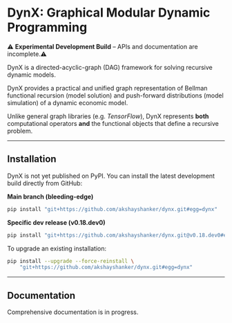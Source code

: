 # DynX: Graphical Modular Dynamic Programming

⚠️ **Experimental Development Build** – APIs and documentation are incomplete.⚠️ 

DynX is a directed-acyclic-graph (DAG) framework for solving recursive
dynamic models. 

DynX provides a practical and unified
graph representation of Bellman functional recursion (model solution) and push-forward distributions (model simulation) of a dynamic economic model. 

Unlike general graph libraries (e.g. *TensorFlow*), DynX represents **both**
computational operators **and** the functional objects that define a
recursive problem.

---

## Installation

DynX is not yet published on PyPI. You can install the latest
development build directly from GitHub:

**Main branch (bleeding-edge)**

```bash
pip install "git+https://github.com/akshayshanker/dynx.git#egg=dynx"
```

**Specific dev release (v0.18.dev0)**

```bash
pip install "git+https://github.com/akshayshanker/dynx.git@v0.18.dev0#egg=dynx"
```

To upgrade an existing installation:

```bash
pip install --upgrade --force-reinstall \
    "git+https://github.com/akshayshanker/dynx.git#egg=dynx"
```

---

## Documentation

Comprehensive documentation is in progress. 

